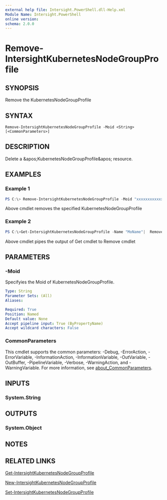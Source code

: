 ```yaml
---
external help file: Intersight.PowerShell.dll-Help.xml
Module Name: Intersight.PowerShell
online version:
schema: 2.0.0
---
```


# Remove-IntersightKubernetesNodeGroupProfile

## SYNOPSIS
Remove the KubernetesNodeGroupProfile

## SYNTAX

```
Remove-IntersightKubernetesNodeGroupProfile -Moid <String> [<CommonParameters>]
```

## DESCRIPTION
Delete a &amp;apos;KubernetesNodeGroupProfile&amp;apos; resource.

## EXAMPLES

### Example 1
```powershell
PS C:\> Remove-IntersightKubernetesNodeGroupProfile -Moid "xxxxxxxxxxxxxxxxxxxxxxxxxxx"
```
Above cmdlet removes the specified KubernetesNodeGroupProfile 

### Example 2
```powershell
PS C:\>Get-IntersightKubernetesNodeGroupProfile -Name "MoName"|  Remove-IntersightKubernetesNodeGroupProfile
```
Above cmdlet pipes the output of Get cmdlet to Remove cmdlet

## PARAMETERS

### -Moid
Specifyies the Moid of KubernetesNodeGroupProfile.

```yaml
Type: String
Parameter Sets: (All)
Aliases:

Required: True
Position: Named
Default value: None
Accept pipeline input: True (ByPropertyName)
Accept wildcard characters: False
```

### CommonParameters
This cmdlet supports the common parameters: -Debug, -ErrorAction, -ErrorVariable, -InformationAction, -InformationVariable, -OutVariable, -OutBuffer, -PipelineVariable, -Verbose, -WarningAction, and -WarningVariable. For more information, see [about_CommonParameters](http://go.microsoft.com/fwlink/?LinkID=113216).

## INPUTS

### System.String

## OUTPUTS

### System.Object
## NOTES

## RELATED LINKS

[Get-IntersightKubernetesNodeGroupProfile](./Get-IntersightKubernetesNodeGroupProfile.md)

[New-IntersightKubernetesNodeGroupProfile](./New-IntersightKubernetesNodeGroupProfile.md)

[Set-IntersightKubernetesNodeGroupProfile](./Set-IntersightKubernetesNodeGroupProfile.md)

